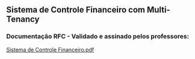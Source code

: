 ## Sistema de Controle Financeiro com Multi-Tenancy

### Documentação RFC - Validado e assinado pelos professores:

[Sistema de Controle Financeiro.pdf](https://github.com/user-attachments/files/21151401/Sistema.de.Controle.Financeiro.pdf)
